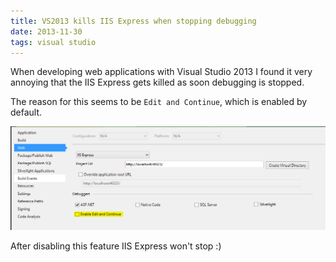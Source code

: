 ```yaml
---
title: VS2013 kills IIS Express when stopping debugging
date: 2013-11-30
tags: visual studio
---
```

When developing web applications with Visual Studio 2013 I found it very annoying that the IIS Express gets killed as soon debugging is stopped.

The reason for this seems to be `Edit and Continue`, which is enabled by default.

![](/images/vs2013_editcontinue_PNG.png)

After disabling this feature IIS Express won't stop :)
